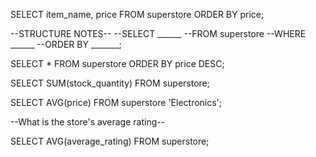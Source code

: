 SELECT item_name, price FROM superstore ORDER BY price;

--STRUCTURE NOTES--
--SELECT ______
--FROM superstore
--WHERE ______
--ORDER BY _______;

SELECT * FROM superstore ORDER BY price DESC;

SELECT SUM(stock_quantity) FROM superstore;

SELECT AVG(price) FROM superstore 'Electronics';

--What is the store's average rating--

SELECT AVG(average_rating) FROM superstore;
